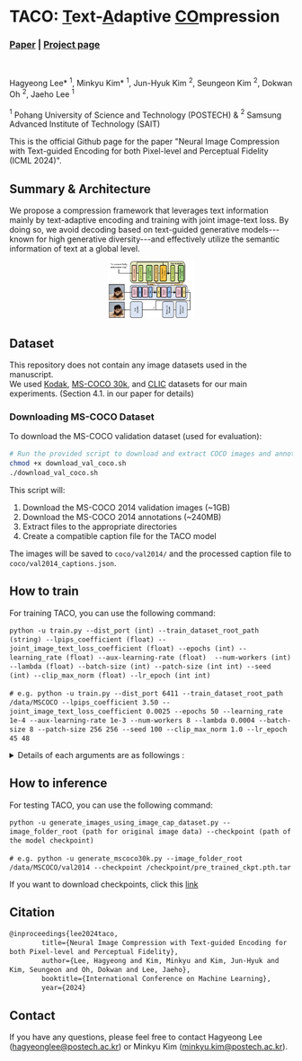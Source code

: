 # TACO: <u>T</u>ext-<u>A</u>daptive <u>CO</u>mpression

### [Paper](https://arxiv.org/abs/2403.02944) | [Project page](https://taco-nic.github.io)

<br>

Hagyeong Lee\* $^1$, Minkyu Kim\* $^1$, Jun-Hyuk Kim $^2$, Seungeon Kim $^2$, Dokwan Oh $^2$, Jaeho Lee $^1$ <br><br>
$^1$ Pohang University of Science and Technology (POSTECH)  & $^2$ Samsung Advanced Institute of Technology (SAIT) 

This is the official Github page for the paper "Neural Image Compression with Text-guided Encoding for both Pixel-level and Perceptual Fidelity (ICML 2024)".

## Summary & Architecture
We propose a compression framework that leverages text information mainly by text-adaptive encoding and training with joint image-text loss. By doing so, we avoid decoding based on text-guided generative models---known for high generative diversity---and effectively utilize the semantic information of text at a global level. 

<center>
<img src="./materials/overall_architecture.png"  style="zoom: 15%;"/>
</center>

## Dataset
This repository does not contain any image datasets used in the manuscript.<br>
We used [Kodak](https://r0k.us/graphics/kodak/), [MS-COCO 30k](https://cocodataset.org/#home), and [CLIC](https://www.compression.cc/) datasets  for our main experiments. (Section 4.1. in our paper for details)

### Downloading MS-COCO Dataset
To download the MS-COCO validation dataset (used for evaluation):
```bash
# Run the provided script to download and extract COCO images and annotations
chmod +x download_val_coco.sh
./download_val_coco.sh
```

This script will:
1. Download the MS-COCO 2014 validation images (~1GB)
2. Download the MS-COCO 2014 annotations (~240MB)
3. Extract files to the appropriate directories
4. Create a compatible caption file for the TACO model

The images will be saved to `coco/val2014/` and the processed caption file to `coco/val2014_captions.json`.

## How to train
For training TACO, you can use the following command:
```
python -u train.py --dist_port (int) --train_dataset_root_path (string) --lpips_coefficient (float) --joint_image_text_loss_coefficient (float) --epochs (int) --learning_rate (float) --aux-learning-rate (float)  --num-workers (int) --lambda (float) --batch-size (int) --patch-size (int int) --seed (int) --clip_max_norm (float) --lr_epoch (int int)  

# e.g. python -u train.py --dist_port 6411 --train_dataset_root_path /data/MSCOCO --lpips_coefficient 3.50 --joint_image_text_loss_coefficient 0.0025 --epochs 50 --learning_rate 1e-4 --aux-learning-rate 1e-3 --num-workers 8 --lambda 0.0004 --batch-size 8 --patch-size 256 256 --seed 100 --clip_max_norm 1.0 --lr_epoch 45 48 
```

<details>
<summary>Details of each arguments are as followings :</summary>

* dist_port: port for using Distributed Data Parallel (DDP) (default: 6006)
* train_dataset_root_path: root folder of training dataset(e.g. MSCOCO)
* lpips_coefficient: coefficient of LPIPS loss (default: 1.0)
* joint_image_text_loss_coefficient: coefficient of joint image-text loss (default: 0.005)
* epochs: Number of epochs (default: 50)
* learning_rate: Learning rate (default: 1e-4)
* aux-learning-rate: Auxiliary loss learning rate (default: 1e-3)
* num-workers: Dataloaders threads (default: 8)
* lambda: Bit-rate distortion parameter (default: 0.0004)
* batch-size: Batch size (default: 8)
* patch-size: Size of the patches to be cropped (default: (256, 256))
* seed: Set random seed for reproducibility
* clip_max_norm: Gradient clipping max norm (default: 1.0)
* lr_epoch: Set epoch to schedule the learning rate (default: 45 48)

</details>

## How to inference 
For testing TACO, you can use the following command:
```
python -u generate_images_using_image_cap_dataset.py --image_folder_root (path for original image data) --checkpoint (path of the model checkpoint)

# e.g. python -u generate_mscoco30k.py --image_folder_root /data/MSCOCO/val2014 --checkpoint /checkpoint/pre_trained_ckpt.pth.tar
```
If you want to download checkpoints, click this [link](https://drive.google.com/drive/folders/1zOLRtr3AMJ2KChCDjCeBicI871Pzw28K?usp=drive_link)


## Citation
```
@inproceedings{lee2024taco,
        title={Neural Image Compression with Text-guided Encoding for both Pixel-level and Perceptual Fidelity},
        author={Lee, Hagyeong and Kim, Minkyu and Kim, Jun-Hyuk and Kim, Seungeon and Oh, Dokwan and Lee, Jaeho},
        booktitle={International Conference on Machine Learning},
        year={2024}
```

## Contact
If you have any questions, please feel free to contact Hagyeong Lee (hagyeonglee@postech.ac.kr) or Minkyu Kim (minkyu.kim@postech.ac.kr).
